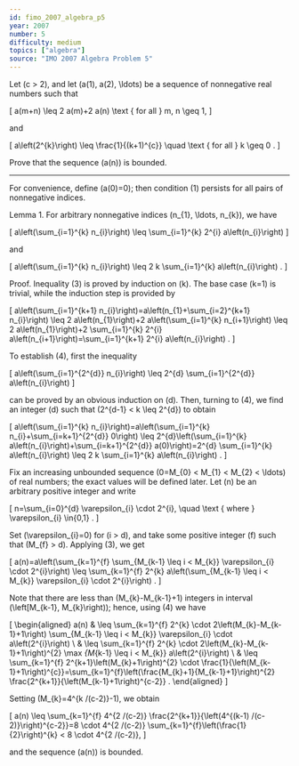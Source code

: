 ```yaml
---
id: fimo_2007_algebra_p5
year: 2007
number: 5
difficulty: medium
topics: ["algebra"]
source: "IMO 2007 Algebra Problem 5"
---
```


Let \(c > 2\), and let \(a(1), a(2), \ldots\) be a sequence of nonnegative real numbers such that

\[
a(m+n) \leq 2 a(m)+2 a(n) \text { for all } m, n \geq 1,
\]

and

\[
a\left(2^{k}\right) \leq \frac{1}{(k+1)^{c}} \quad \text { for all } k \geq 0 .
\]

Prove that the sequence \(a(n)\) is bounded.

---
For convenience, define \(a(0)=0\); then condition (1) persists for all pairs of nonnegative indices.

Lemma 1. For arbitrary nonnegative indices \(n_{1}, \ldots, n_{k}\), we have

\[
a\left(\sum_{i=1}^{k} n_{i}\right) \leq \sum_{i=1}^{k} 2^{i} a\left(n_{i}\right)
\]

and

\[
a\left(\sum_{i=1}^{k} n_{i}\right) \leq 2 k \sum_{i=1}^{k} a\left(n_{i}\right) .
\]

Proof. Inequality (3) is proved by induction on \(k\). The base case \(k=1\) is trivial, while the induction step is provided by

\[
a\left(\sum_{i=1}^{k+1} n_{i}\right)=a\left(n_{1}+\sum_{i=2}^{k+1} n_{i}\right) \leq 2 a\left(n_{1}\right)+2 a\left(\sum_{i=1}^{k} n_{i+1}\right) \leq 2 a\left(n_{1}\right)+2 \sum_{i=1}^{k} 2^{i} a\left(n_{i+1}\right)=\sum_{i=1}^{k+1} 2^{i} a\left(n_{i}\right) .
\]

To establish (4), first the inequality

\[
a\left(\sum_{i=1}^{2^{d}} n_{i}\right) \leq 2^{d} \sum_{i=1}^{2^{d}} a\left(n_{i}\right)
\]

can be proved by an obvious induction on \(d\). Then, turning to (4), we find an integer \(d\) such that \(2^{d-1} < k \leq 2^{d}\) to obtain

\[
a\left(\sum_{i=1}^{k} n_{i}\right)=a\left(\sum_{i=1}^{k} n_{i}+\sum_{i=k+1}^{2^{d}} 0\right) \leq 2^{d}\left(\sum_{i=1}^{k} a\left(n_{i}\right)+\sum_{i=k+1}^{2^{d}} a(0)\right)=2^{d} \sum_{i=1}^{k} a\left(n_{i}\right) \leq 2 k \sum_{i=1}^{k} a\left(n_{i}\right) .
\]

Fix an increasing unbounded sequence \(0=M_{0} < M_{1} < M_{2} < \ldots\) of real numbers; the exact values will be defined later. Let \(n\) be an arbitrary positive integer and write

\[
n=\sum_{i=0}^{d} \varepsilon_{i} \cdot 2^{i}, \quad \text { where } \varepsilon_{i} \in\{0,1\} .
\]

Set \(\varepsilon_{i}=0\) for \(i > d\), and take some positive integer \(f\) such that \(M_{f} > d\). Applying (3), we get

\[
a(n)=a\left(\sum_{k=1}^{f} \sum_{M_{k-1} \leq i < M_{k}} \varepsilon_{i} \cdot 2^{i}\right) \leq \sum_{k=1}^{f} 2^{k} a\left(\sum_{M_{k-1} \leq i < M_{k}} \varepsilon_{i} \cdot 2^{i}\right) .
\]

Note that there are less than \(M_{k}-M_{k-1}+1\) integers in interval \(\left[M_{k-1}, M_{k}\right)\); hence, using (4) we have

\[
\begin{aligned}
a(n) & \leq \sum_{k=1}^{f} 2^{k} \cdot 2\left(M_{k}-M_{k-1}+1\right) \sum_{M_{k-1} \leq i < M_{k}} \varepsilon_{i} \cdot a\left(2^{i}\right) \\
& \leq \sum_{k=1}^{f} 2^{k} \cdot 2\left(M_{k}-M_{k-1}+1\right)^{2} \max _{M_{k-1} \leq i < M_{k}} a\left(2^{i}\right) \\
& \leq \sum_{k=1}^{f} 2^{k+1}\left(M_{k}+1\right)^{2} \cdot \frac{1}{\left(M_{k-1}+1\right)^{c}}=\sum_{k=1}^{f}\left(\frac{M_{k}+1}{M_{k-1}+1}\right)^{2} \frac{2^{k+1}}{\left(M_{k-1}+1\right)^{c-2}} .
\end{aligned}
\]

Setting \(M_{k}=4^{k /(c-2)}-1\), we obtain

\[
a(n) \leq \sum_{k=1}^{f} 4^{2 /(c-2)} \frac{2^{k+1}}{\left(4^{(k-1) /(c-2)}\right)^{c-2}}=8 \cdot 4^{2 /(c-2)} \sum_{k=1}^{f}\left(\frac{1}{2}\right)^{k} < 8 \cdot 4^{2 /(c-2)},
\]

and the sequence \(a(n)\) is bounded.
